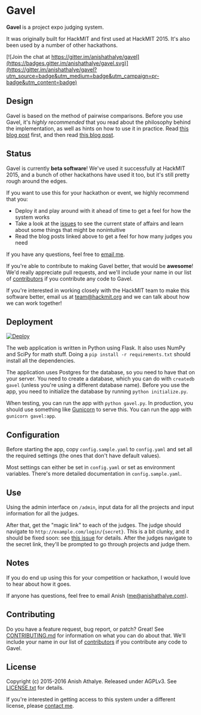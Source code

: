 # Gavel

**Gavel** is a project expo judging system.

It was originally built for HackMIT and first used at HackMIT 2015. It's also
been used by a number of other hackathons.

[![Join the chat at https://gitter.im/anishathalye/gavel](https://badges.gitter.im/anishathalye/gavel.svg)](https://gitter.im/anishathalye/gavel?utm_source=badge&utm_medium=badge&utm_campaign=pr-badge&utm_content=badge)

## Design

Gavel is based on the method of pairwise comparisons. Before you use Gavel,
it's *highly recommended* that you read about the philosophy behind the
implementation, as well as hints on how to use it in practice. Read [this blog
post][blog-1] first, and then read [this blog post][blog-2].

## Status

Gavel is currently **beta software**! We've used it successfully at HackMIT
2015, and a bunch of other hackathons have used it too, but it's still pretty
rough around the edges.

If you want to use this for your hackathon or event, we highly recommend that
you:

* Deploy it and play around with it ahead of time to get a feel for how the
  system works
* Take a look at the [issues][issues] to see the current state of affairs and
  learn about some things that might be nonintuitive
* Read the blog posts linked above to get a feel for how many judges you need

If you have any questions, feel free to [email me][email].

If you're able to contribute to making Gavel better, that would be **awesome**!
We'd really appreciate pull requests, and we'll include your name in our list
of [contributors][contributors] if you contribute any code to Gavel.

If you're interested in working closely with the HackMIT team to make this
software better, email us at team@hackmit.org and we can talk about how we can
work together!

## Deployment

[![Deploy](https://www.herokucdn.com/deploy/button.svg)](https://heroku.com/deploy?template=https://github.com/anishathalye/gavel/tree/master)

The web application is written in Python using Flask. It also uses NumPy and
SciPy for math stuff. Doing a `pip install -r requirements.txt` should install
all the dependencies.

The application uses Postgres for the database, so you need to have that on
your server. You need to create a database, which you can do with `createdb
gavel` (unless you're using a different database name). Before you use the app,
you need to initialize the database by running `python initialize.py`.

When testing, you can run the app with `python gavel.py`. In production, you
should use something like [Gunicorn][gunicorn] to serve this. You can run the
app with `gunicorn gavel:app`.

## Configuration

Before starting the app, copy `config.sample.yaml` to `config.yaml` and set all
the required settings (the ones that don't have default values).

Most settings can either be set in `config.yaml` or set as environment
variables. There's more detailed documentation in `config.sample.yaml`.

## Use

Using the admin interface on `/admin`, input data for all the projects and
input information for all the judges.

After that, get the "magic link" to each of the judges. The judge should
navigate to `http://example.com/login/{secret}`. This is a bit clunky, and it
should be fixed soon: see [this
issue](https://github.com/anishathalye/gavel/issues/1) for details. After the
judges navigate to the secret link, they'll be prompted to go through projects
and judge them.

## Notes

If you do end up using this for your competition or hackathon, I would love to
hear about how it goes.

If anyone has questions, feel free to email Anish (me@anishathalye.com).

## Contributing

Do you have a feature request, bug report, or patch? Great! See
[CONTRIBUTING.md][contributing] for information on what you can do about that.
We'll include your name in our list of [contributors][contributors] if you
contribute any code to Gavel.

## License

Copyright (c) 2015-2016 Anish Athalye. Released under AGPLv3. See
[LICENSE.txt][license] for details.

If you're interested in getting access to this system under a different
license, please [contact me][email].

[blog-1]: http://www.anishathalye.com/2015/03/07/designing-a-better-judging-system/
[blog-2]: http://www.anishathalye.com/2015/11/09/implementing-a-scalable-judging-system/
[issues]: https://github.com/anishathalye/gavel/issues
[contributors]: CONTRIBUTORS.md
[contributing]: CONTRIBUTING.md
[license]: LICENSE.txt
[email]: mailto:me@anishathalye.com
[gunicorn]: http://gunicorn.org/
